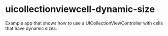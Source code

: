 # uicollectionviewcell-dynamic-size
Example app that shows how to use a UICollectionViewController with cells that have dynamic sizes. 

